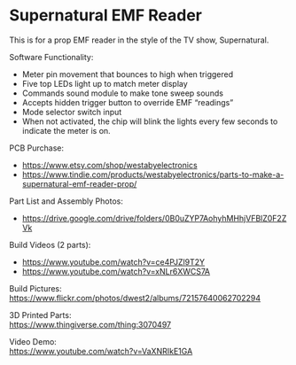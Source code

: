 # Supernatural EMF Reader
This is for a prop EMF reader in the style of the TV show, Supernatural.

Software Functionality:
- Meter pin movement that bounces to high when triggered
- Five top LEDs light up to match meter display
- Commands sound module to make tone sweep sounds
- Accepts hidden trigger button to override EMF “readings”
- Mode selector switch input
- When not activated, the chip will blink the lights every few seconds to indicate the meter is on.

PCB Purchase:               

- https://www.etsy.com/shop/westabyelectronics 
- https://www.tindie.com/products/westabyelectronics/parts-to-make-a-supernatural-emf-reader-prop/

Part List and Assembly Photos:

- https://drive.google.com/drive/folders/0B0uZYP7AohyhMHhjVFBlZ0F2ZVk

Build Videos (2 parts):

- https://www.youtube.com/watch?v=ce4PJZl9T2Y
- https://www.youtube.com/watch?v=xNLr6XWCS7A

Build Pictures:             
https://www.flickr.com/photos/dwest2/albums/72157640062702294

3D Printed Parts:             
https://www.thingiverse.com/thing:3070497

Video Demo:          
https://www.youtube.com/watch?v=VaXNRIkE1GA
